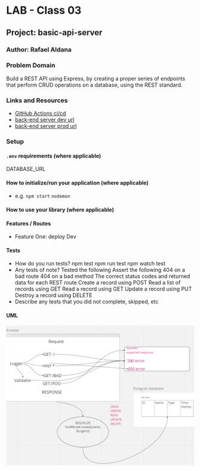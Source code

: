 
# LAB - Class 03

## Project: basic-api-server

### Author: Rafael Aldana

### Problem Domain

Build a REST API using Express, by creating a proper series of endpoints that perform CRUD operations on a database, using the REST standard.

### Links and Resources

- [GitHub Actions ci/cd](https://github.com/Rafael-Aldana/basic-api-server/actions/new)
- [back-end server dev url](https://github.com/Rafael-Aldana/basic-express-server/tree/dev)
- [back-end server prod url](https://github.com/Rafael-Aldana/basic-express-server)

### Setup

#### `.env` requirements (where applicable)

DATABASE_URL


#### How to initialize/run your application (where applicable)

- e.g. `npm start` `nodemon`

#### How to use your library (where applicable)

#### Features / Routes

- Feature One: deploy Dev

#### Tests

- How do you run tests? npm test npm run test npm watch test
- Any tests of note? Tested the following
  Assert the following
  404 on a bad route
  404 on a bad method
  The correct status codes and returned data for each REST route
  Create a record using POST
  Read a list of records using GET
  Read a record using GET
  Update a record using PUT
  Destroy a record using DELETE
- Describe any tests that you did not complete, skipped, etc

#### UML

![UML](assets/UML.png)
